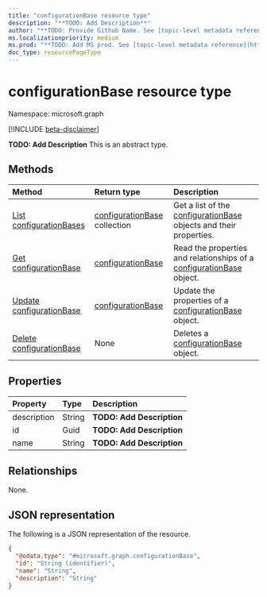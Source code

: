 ```yaml
---
title: "configurationBase resource type"
description: "**TODO: Add Description**"
author: "**TODO: Provide Github Name. See [topic-level metadata reference](https://msgo.azurewebsites.net/add/document/guidelines/metadata.html#topic-level-metadata)**"
ms.localizationpriority: medium
ms.prod: "**TODO: Add MS prod. See [topic-level metadata reference](https://msgo.azurewebsites.net/add/document/guidelines/metadata.html#topic-level-metadata)**"
doc_type: resourcePageType
---
```


# configurationBase resource type

Namespace: microsoft.graph

[!INCLUDE [beta-disclaimer](../../includes/beta-disclaimer.md)]

**TODO: Add Description**
This is an abstract type.

## Methods
|Method|Return type|Description|
|:---|:---|:---|
|[List configurationBases](../api/configurationbase-list.md)|[configurationBase](../resources/configurationbase.md) collection|Get a list of the [configurationBase](../resources/configurationbase.md) objects and their properties.|
|[Get configurationBase](../api/configurationbase-get.md)|[configurationBase](../resources/configurationbase.md)|Read the properties and relationships of a [configurationBase](../resources/configurationbase.md) object.|
|[Update configurationBase](../api/configurationbase-update.md)|[configurationBase](../resources/configurationbase.md)|Update the properties of a [configurationBase](../resources/configurationbase.md) object.|
|[Delete configurationBase](../api/configurationbase-delete.md)|None|Deletes a [configurationBase](../resources/configurationbase.md) object.|

## Properties
|Property|Type|Description|
|:---|:---|:---|
|description|String|**TODO: Add Description**|
|id|Guid|**TODO: Add Description**|
|name|String|**TODO: Add Description**|

## Relationships
None.

## JSON representation
The following is a JSON representation of the resource.
<!-- {
  "blockType": "resource",
  "keyProperty": "id",
  "@odata.type": "microsoft.graph.configurationBase",
  "openType": false
}
-->
``` json
{
  "@odata.type": "#microsoft.graph.configurationBase",
  "id": "String (identifier)",
  "name": "String",
  "description": "String"
}
```

